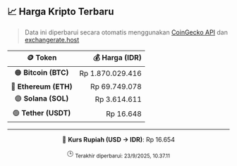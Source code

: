 

<!-- HARGA_KRIPTO -->
## 📈 Harga Kripto Terbaru

> Data ini diperbarui secara otomatis menggunakan [CoinGecko API](https://www.coingecko.com/) dan [exchangerate.host](https://exchangerate.host/)

<div align="center">

| 🪙 Token | 💰 Harga (IDR) |
|:------:|---------------:|
| 🟠 **Bitcoin (BTC)**   | Rp 1.870.029.416 |
| 🔵 **Ethereum (ETH)**  | Rp 69.749.078 |
| 🟣 **Solana (SOL)**    | Rp 3.614.611 |
| 🟢 **Tether (USDT)**   | Rp 16.648 |

---

💱 **Kurs Rupiah (USD → IDR)**: Rp 16.654

🕒 <sub>Terakhir diperbarui: 23/9/2025, 10.37.11</sub>

</div>
<!-- /HARGA_KRIPTO -->